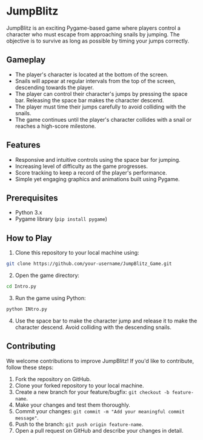 # JumpBlitz

JumpBlitz is an exciting Pygame-based game where players control a character who must escape from approaching snails by jumping. The objective is to survive as long as possible by timing your jumps correctly.

## Gameplay

- The player's character is located at the bottom of the screen.
- Snails will appear at regular intervals from the top of the screen, descending towards the player.
- The player can control their character's jumps by pressing the space bar. Releasing the space bar makes the character descend.
- The player must time their jumps carefully to avoid colliding with the snails.
- The game continues until the player's character collides with a snail or reaches a high-score milestone.

## Features

- Responsive and intuitive controls using the space bar for jumping.
- Increasing level of difficulty as the game progresses.
- Score tracking to keep a record of the player's performance.
- Simple yet engaging graphics and animations built using Pygame.

## Prerequisites

- Python 3.x
- Pygame library (`pip install pygame`)

## How to Play

1. Clone this repository to your local machine using:

```bash
git clone https://github.com/your-username/JumpBlitz_Game.git
```

2. Open the game directory:

```bash
cd Intro.py
```

3. Run the game using Python:

```bash
python INtro.py
```

4. Use the space bar to make the character jump and release it to make the character descend. Avoid colliding with the descending snails.

## Contributing

We welcome contributions to improve JumpBlitz! If you'd like to contribute, follow these steps:

1. Fork the repository on GitHub.
2. Clone your forked repository to your local machine.
3. Create a new branch for your feature/bugfix: `git checkout -b feature-name`.
4. Make your changes and test them thoroughly.
5. Commit your changes: `git commit -m "Add your meaningful commit message"`.
6. Push to the branch: `git push origin feature-name`.
7. Open a pull request on GitHub and describe your changes in detail.

